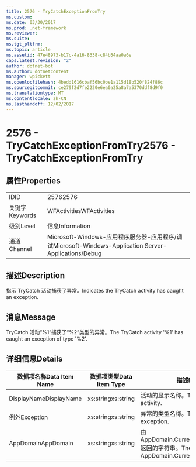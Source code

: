 ```yaml
---
title: 2576 - TryCatchExceptionFromTry
ms.custom: 
ms.date: 03/30/2017
ms.prod: .net-framework
ms.reviewer: 
ms.suite: 
ms.tgt_pltfrm: 
ms.topic: article
ms.assetid: 47e48973-b17c-4a16-8338-c84b54aa0a6e
caps.latest.revision: "2"
author: dotnet-bot
ms.author: dotnetcontent
manager: wpickett
ms.openlocfilehash: 4bedd1616cbaf56bc0be1a115d18b520f824f86c
ms.sourcegitcommit: ce279f2d7fe2220e6ea0a25a8a7a5370ddf8d9f0
ms.translationtype: MT
ms.contentlocale: zh-CN
ms.lasthandoff: 12/02/2017
---
```

# <a name="2576---trycatchexceptionfromtry"></a><span data-ttu-id="3c703-102">2576 - TryCatchExceptionFromTry</span><span class="sxs-lookup"><span data-stu-id="3c703-102">2576 - TryCatchExceptionFromTry</span></span>
## <a name="properties"></a><span data-ttu-id="3c703-103">属性</span><span class="sxs-lookup"><span data-stu-id="3c703-103">Properties</span></span>  
  
|||  
|-|-|  
|<span data-ttu-id="3c703-104">ID</span><span class="sxs-lookup"><span data-stu-id="3c703-104">ID</span></span>|<span data-ttu-id="3c703-105">2576</span><span class="sxs-lookup"><span data-stu-id="3c703-105">2576</span></span>|  
|<span data-ttu-id="3c703-106">关键字</span><span class="sxs-lookup"><span data-stu-id="3c703-106">Keywords</span></span>|<span data-ttu-id="3c703-107">WFActivities</span><span class="sxs-lookup"><span data-stu-id="3c703-107">WFActivities</span></span>|  
|<span data-ttu-id="3c703-108">级别</span><span class="sxs-lookup"><span data-stu-id="3c703-108">Level</span></span>|<span data-ttu-id="3c703-109">信息</span><span class="sxs-lookup"><span data-stu-id="3c703-109">Information</span></span>|  
|<span data-ttu-id="3c703-110">通道</span><span class="sxs-lookup"><span data-stu-id="3c703-110">Channel</span></span>|<span data-ttu-id="3c703-111">Microsoft-Windows-应用程序服务器-应用程序/调试</span><span class="sxs-lookup"><span data-stu-id="3c703-111">Microsoft-Windows-Application Server-Applications/Debug</span></span>|  
  
## <a name="description"></a><span data-ttu-id="3c703-112">描述</span><span class="sxs-lookup"><span data-stu-id="3c703-112">Description</span></span>  
 <span data-ttu-id="3c703-113">指示 TryCatch 活动捕获了异常。</span><span class="sxs-lookup"><span data-stu-id="3c703-113">Indicates the TryCatch activity has caught an exception.</span></span>  
  
## <a name="message"></a><span data-ttu-id="3c703-114">消息</span><span class="sxs-lookup"><span data-stu-id="3c703-114">Message</span></span>  
 <span data-ttu-id="3c703-115">TryCatch 活动“%1”捕获了“%2”类型的异常。</span><span class="sxs-lookup"><span data-stu-id="3c703-115">The TryCatch activity '%1' has caught an exception of type '%2'.</span></span>  
  
## <a name="details"></a><span data-ttu-id="3c703-116">详细信息</span><span class="sxs-lookup"><span data-stu-id="3c703-116">Details</span></span>  
  
|<span data-ttu-id="3c703-117">数据项名称</span><span class="sxs-lookup"><span data-stu-id="3c703-117">Data Item Name</span></span>|<span data-ttu-id="3c703-118">数据项类型</span><span class="sxs-lookup"><span data-stu-id="3c703-118">Data Item Type</span></span>|<span data-ttu-id="3c703-119">描述</span><span class="sxs-lookup"><span data-stu-id="3c703-119">Description</span></span>|  
|--------------------|--------------------|-----------------|  
|<span data-ttu-id="3c703-120">DisplayName</span><span class="sxs-lookup"><span data-stu-id="3c703-120">DisplayName</span></span>|<span data-ttu-id="3c703-121">xs:string</span><span class="sxs-lookup"><span data-stu-id="3c703-121">xs:string</span></span>|<span data-ttu-id="3c703-122">活动的显示名称。</span><span class="sxs-lookup"><span data-stu-id="3c703-122">The display name of the activity.</span></span>|  
|<span data-ttu-id="3c703-123">例外</span><span class="sxs-lookup"><span data-stu-id="3c703-123">Exception</span></span>|<span data-ttu-id="3c703-124">xs:string</span><span class="sxs-lookup"><span data-stu-id="3c703-124">xs:string</span></span>|<span data-ttu-id="3c703-125">异常的类型名称。</span><span class="sxs-lookup"><span data-stu-id="3c703-125">The type name of the exception.</span></span>|  
|<span data-ttu-id="3c703-126">AppDomain</span><span class="sxs-lookup"><span data-stu-id="3c703-126">AppDomain</span></span>|<span data-ttu-id="3c703-127">xs:string</span><span class="sxs-lookup"><span data-stu-id="3c703-127">xs:string</span></span>|<span data-ttu-id="3c703-128">由 AppDomain.CurrentDomain.FriendlyName 返回的字符串。</span><span class="sxs-lookup"><span data-stu-id="3c703-128">The string returned by AppDomain.CurrentDomain.FriendlyName.</span></span>|
